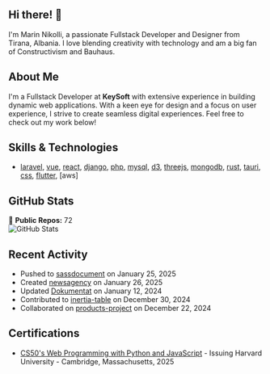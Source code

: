 ## Hi there! 👋

I'm Marin Nikolli, a passionate Fullstack Developer and Designer from Tirana, Albania. I love blending creativity with technology and am a big fan of Constructivism and Bauhaus.

## About Me

I'm a Fullstack Developer at **KeySoft** with extensive experience in building dynamic web applications. With a keen eye for design and a focus on user experience, I strive to create seamless digital experiences. Feel free to check out my work below!

## Skills & Technologies

- [laravel](https://laravel.com/), [vue](https://vuejs.org/), [react](https://react.dev/), [django](https://www.djangoproject.com/), [php](https://www.php.net/), [mysql](https://www.mysql.com/), [d3](https://d3js.org/), [threejs](https://threejs.org/), [mongodb](https://www.mongodb.com/?msockid=18f41f88c021681c2a650aaac1546995), [rust](https://www.rust-lang.org/), [tauri](https://tauri.app/), [css](https://css3.com/), [flutter](https://flutter.dev/), [aws]

## GitHub Stats

🌟 **Public Repos:** 72  
![GitHub Stats](https://github-readme-stats.vercel.app/api?username=sibalonat&show_icons=true&theme=radical)

## Recent Activity

- Pushed to [sassdocument](https://github.com/sibalonat/sassdocument) on January 25, 2025  
- Created [newsagency](https://github.com/sibalonat/newsagency) on January 26, 2025  
- Updated [Dokumentat](https://github.com/sibalonat/Dokumentat) on January 12, 2024  
- Contributed to [inertia-table](https://github.com/sibalonat/inertia-table) on December 30, 2024  
- Collaborated on [products-project](https://github.com/sibalonat/products-project) on December 22, 2024


## Certifications

- [CS50's Web Programming with
Python and JavaScript](https://certificates.cs50.io/faf4470c-c773-489d-bc3e-b0086a8a5404.pdf?size=letter) - Issuing Harvard University - Cambridge, Massachusetts, 2025
